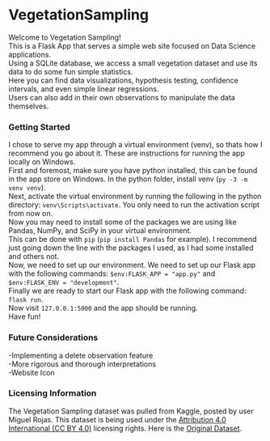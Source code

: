 # VegetationSampling

Welcome to Vegetation Sampling!   
This is a Flask App that serves a simple web site focused on Data Science applications.  
Using a SQLite database, we access a small vegetation dataset and use its data to do some fun simple statistics.  
Here you can find data visualizations, hypothesis testing, confidence intervals, and even simple linear regressions.  
Users can also add in their own observations to manipulate the data themselves.  

### Getting Started  

I chose to serve my app through a virtual environment (venv), so thats how I recommend you go about it. These are instructions for running the app locally on Windows.  
First and foremost, make sure you have python installed, this can be found in the app store on Windows.
In the python folder, install venv (`py -3 -m venv venv`).  
Next, activate the virtual environment by running the following in the python directory: `venv\Scripts\activate`. You only need to run the activation script from now on.   
Now you may need to install some of the packages we are using like Pandas, NumPy, and SciPy in your virtual environment.  
This can be done with `pip` (`pip install Pandas` for example). I recommend just going down the line with the packages I used, as I had some installed and others not.  
Now, we need to set up our environment. We need to set up our Flask app with the following commands: `$env:FLASK_APP = "app.py"` and `$env:FLASK_ENV = "development"`.  
Finally we are ready to start our Flask app with the following command: `flask run`.  
Now visit `127.0.0.1:5000` and the app should be running.  
Have fun!  

### Future Considerations  

-Implementing a delete observation feature  
-More rigorous and thorough interpretations  
-Website Icon  

### Licensing Information  
The Vegetation Sampling dataset was pulled from Kaggle, posted by user Miguel Rojas. This dataset is being used under the [Attribution 4.0 International (CC BY 4.0)](https://creativecommons.org/licenses/by/4.0/) licensing rights. Here is the [Original Dataset](https://www.kaggle.com/datasets/itsmiguelrojas/humid-forest-sampling/).  

